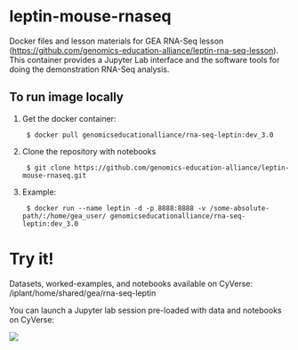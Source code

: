 # leptin-mouse-rnaseq
Docker files and lesson materials for GEA RNA-Seq lesson (https://github.com/genomics-education-alliance/leptin-rna-seq-lesson). This container provides a Jupyter Lab interface and the software tools for doing the demonstration RNA-Seq analysis. 


## To run image locally

1. Get the docker container:

        $ docker pull genomicseducationalliance/rna-seq-leptin:dev_3.0


2. Clone the repository with notebooks


        $ git clone https://github.com/genomics-education-alliance/leptin-mouse-rnaseq.git

3. Example:

        $ docker run --name leptin -d -p 8888:8888 -v /some-absolute-path/:/home/gea_user/ genomicseducationalliance/rna-seq-leptin:dev_3.0

# Try it!

Datasets, worked-examples, and notebooks available on CyVerse:
/iplant/home/shared/gea/rna-seq-leptin

You can launch a Jupyter lab session pre-loaded with data and notebooks on CyVerse:

<a href="https://de.cyverse.org/de/?type=quick-launch&quick-launch-id=5427183c-19a5-4105-8ce3-ebbf5313ac9d&app-id=f109453a-21be-11ea-b74e-008cfa5ae621" target="_blank"><img src="https://de.cyverse.org/Powered-By-CyVerse-blue.svg"></a>
